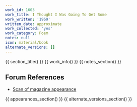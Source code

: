 ```yaml
---
work_id: 1603
work_title: I Thought I Was Going To Get Some
work_written: '1969'
written_date: approximate
work_collected: 'yes'
work_category: Poem
notes: null
icon: material/book
alternate_versions: []
---
```


{{ section_title() }}
{{ work_info() }}
{{ notes_section() }}
## Forum References
- [Scan of magazine appearance](https://bukowskiforum.com/threads/laugh-literary-no-1-1969.7068/)

{{ appearances_section() }}
{{ alternate_versions_section() }}
